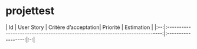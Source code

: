 # projettest
| Id |      User Story      |  Critère d’acceptation|  Priorité | Estimation |
|:--:|:----------------------------------------------------------------------------:|:------------------:|:-:|
